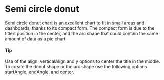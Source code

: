 # Semi circle donut

Semi circle donut chart is an excellent chart to fit in small areas and dashboards, thanks to its compact form. The compact form is due to the title’s position in the center, and the arc shape that could contain the same amount of data as a pie chart.

#### Tip

Use of the align, verticalAlign and y options to center the title in the middle. To create the donut shape or the arc shape use the following options [startAngle](https://api.highcharts.com/highcharts/plotOptions.pie.startAngle), [endAngle](https://api.highcharts.com/highcharts/plotOptions.pie.endAngle), and [center](https://api.highcharts.com/highcharts/plotOptions.pie.center).
